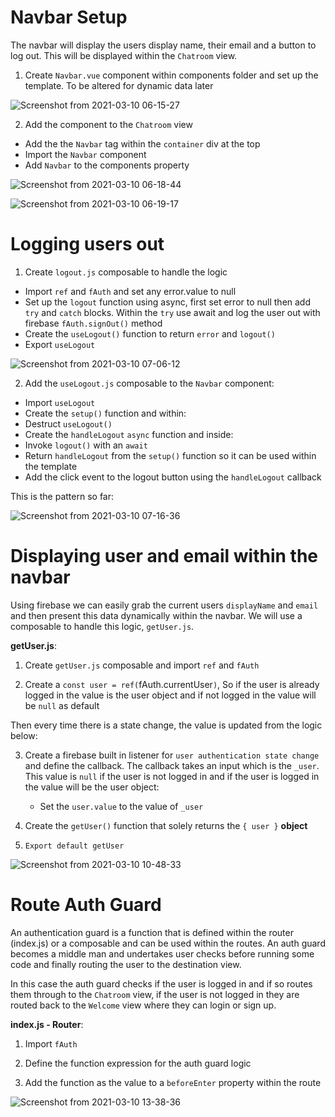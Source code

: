# Navbar Setup

The navbar will display the users display name, their email and a button to log out. This will be displayed within the `Chatroom` view.

1. Create `Navbar.vue` component within components folder and set up the template. To be altered for dynamic data later

![Screenshot from 2021-03-10 06-15-27](https://user-images.githubusercontent.com/73107656/110584998-08d9b780-8168-11eb-973e-c02e887de996.png)

2. Add the component to the `Chatroom` view

- Add the the `Navbar` tag within the `container` div at the top
- Import the `Navbar` component
- Add `Navbar` to the components property

![Screenshot from 2021-03-10 06-18-44](https://user-images.githubusercontent.com/73107656/110585267-7ab20100-8168-11eb-8f27-bd9d0a7c85ec.png)

![Screenshot from 2021-03-10 06-19-17](https://user-images.githubusercontent.com/73107656/110585344-90272b00-8168-11eb-9ffb-942161d25cde.png)


# Logging users out

1. Create `logout.js` composable to handle the logic

- Import `ref` and `fAuth` and set any error.value to null
- Set up the `logout` function using async, first set error to null then add `try` and `catch` blocks. Within the `try` use await and log the user out with firebase `fAuth.signOut()` method
- Create the `useLogout()` function to return `error` and `logout()` 
- Export `useLogout`

![Screenshot from 2021-03-10 07-06-12](https://user-images.githubusercontent.com/73107656/110590005-1ba3ba80-816f-11eb-91d1-534345bbc4a1.png)

2. Add the `useLogout.js` composable to the `Navbar` component:

- Import `useLogout`
- Create the `setup()` function and within:
- Destruct `useLogout()` 
- Create the `handleLogout` `async` function and inside:
- Invoke `logout()` with an `await`
- Return `handleLogout` from the `setup()` function so it can be used within the template
- Add the click event to the logout button using the `handleLogout` callback

This is the pattern so far:

![Screenshot from 2021-03-10 07-16-36](https://user-images.githubusercontent.com/73107656/110591113-90c3bf80-8170-11eb-9d26-88978d62cc9e.png)


# Displaying user and email within the navbar

Using firebase we can easily grab the current users `displayName` and `email` and then present this data dynamically within the navbar.  We will use a composable to handle this logic, `getUser.js`. 

**getUser.js**:

1. Create `getUser.js` composable and import `ref` and `fAuth`

2. Create a `const user = ref(`fAuth.currentUser`)`, So if the user is already logged in the value is the user object and if not logged in the value will be `null` as default

Then every time there is a state change, the value is updated from the logic below:

3. Create a firebase built in listener for `user authentication state change` and define the callback.  The callback takes an input which is the `_user`.  This value is `null` if the user is not logged in and if the user is logged in the value will be the user object:

    - Set the `user.value` to the value of `_user`

4. Create the `getUser()` function that solely returns the `{ user }` **object**

5. `Export default getUser`

![Screenshot from 2021-03-10 10-48-33](https://user-images.githubusercontent.com/73107656/110617976-2e79b780-818e-11eb-98e7-93ffb91cb586.png)


# Route Auth Guard

An authentication guard is a function that is defined within the router (index.js) or a composable and can be used within the routes. An auth guard becomes a middle man and undertakes user checks before running some code and finally routing the user to the destination view.

In this case the auth guard checks if the user is logged in and if so routes them through to the `Chatroom` view, if the user is not logged in they are routed back to the `Welcome` view where they can login or sign up.

**index.js - Router**:

1. Import `fAuth`

2. Define the function expression for the auth guard logic

3. Add the function as the value to a `beforeEnter` property within the route

![Screenshot from 2021-03-10 13-38-36](https://user-images.githubusercontent.com/73107656/110638065-039b5d80-81a6-11eb-8bda-07fd132fdc67.png)



 



